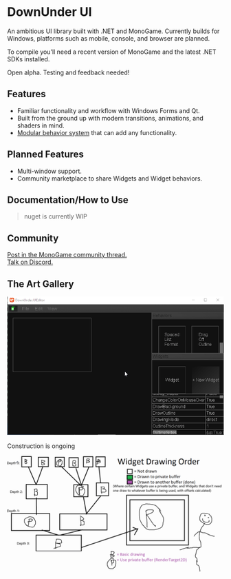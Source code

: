 # DownUnder UI
An ambitious UI library built with .NET and MonoGame. Currently builds for Windows, platforms such as mobile, console, and browser are planned.

To compile you'll need a recent version of MonoGame and the latest .NET SDKs installed.

Open alpha. Testing and feedback needed!

## Features
 - Familiar functionality and workflow with Windows Forms and Qt.
 - Built from the ground up with modern transitions, animations, and shaders in mind.
 - [Modular behavior system](https://github.com/jamieyello/DownUnder-UI/wiki/Using-the-Library:-Part-3,-Creating-WidgetBehaviors) that can add any functionality.

## Planned Features
 - Multi-window support.
 - Community marketplace to share Widgets and Widget behaviors.

## Documentation/How to Use
> nuget is currently WIP

## Community

[Post in the MonoGame community thread.](https://community.monogame.net/t/downunder-ui-a-monogame-based-ui-framework/13353)  
[Talk on Discord.](https://discord.gg/bEZPvQE)

## The Art Gallery
![Modern stuff](/Images/goodui3001.gif)

Construction is ongoing

![wtf](/Images/better_diagram.gif)
